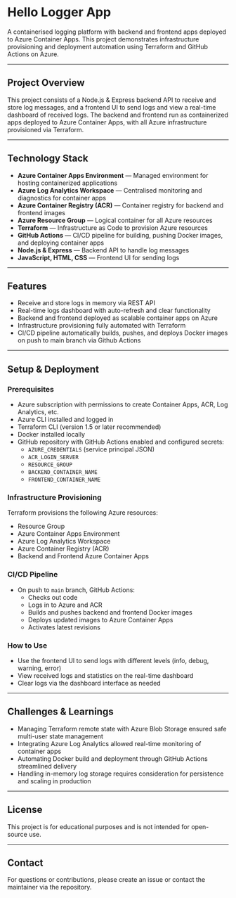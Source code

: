 # Hello Logger App

A containerised logging platform with backend and frontend apps deployed to Azure Container Apps. This project demonstrates infrastructure provisioning and deployment automation using Terraform and GitHub Actions on Azure.

---

## Project Overview

This project consists of a Node.js & Express backend API to receive and store log messages, and a frontend UI to send logs and view a real-time dashboard of received logs. The backend and frontend run as containerized apps deployed to Azure Container Apps, with all Azure infrastructure provisioned via Terraform.

---

## Technology Stack

- **Azure Container Apps Environment** — Managed environment for hosting containerized applications  
- **Azure Log Analytics Workspace** — Centralised monitoring and diagnostics for container apps  
- **Azure Container Registry (ACR)** — Container registry for backend and frontend images  
- **Azure Resource Group** — Logical container for all Azure resources  
- **Terraform** — Infrastructure as Code to provision Azure resources  
- **GitHub Actions** — CI/CD pipeline for building, pushing Docker images, and deploying container apps  
- **Node.js & Express** — Backend API to handle log messages 
- **JavaScript, HTML, CSS** — Frontend UI for sending logs  

---

## Features

- Receive and store logs in memory via REST API  
- Real-time logs dashboard with auto-refresh and clear functionality  
- Backend and frontend deployed as scalable container apps on Azure  
- Infrastructure provisioning fully automated with Terraform  
- CI/CD pipeline automatically builds, pushes, and deploys Docker images on push to main branch via Github Actions  

---

## Setup & Deployment

### Prerequisites

- Azure subscription with permissions to create Container Apps, ACR, Log Analytics, etc.
- Azure CLI installed and logged in  
- Terraform CLI (version 1.5 or later recommended)  
- Docker installed locally  
- GitHub repository with GitHub Actions enabled and configured secrets:  
  - `AZURE_CREDENTIALS` (service principal JSON)  
  - `ACR_LOGIN_SERVER`  
  - `RESOURCE_GROUP`  
  - `BACKEND_CONTAINER_NAME`  
  - `FRONTEND_CONTAINER_NAME`

### Infrastructure Provisioning

Terraform provisions the following Azure resources:  
- Resource Group  
- Azure Container Apps Environment  
- Azure Log Analytics Workspace  
- Azure Container Registry (ACR)  
- Backend and Frontend Azure Container Apps  

### CI/CD Pipeline

- On push to `main` branch, GitHub Actions:  
  - Checks out code  
  - Logs in to Azure and ACR  
  - Builds and pushes backend and frontend Docker images  
  - Deploys updated images to Azure Container Apps  
  - Activates latest revisions  

### How to Use

- Use the frontend UI to send logs with different levels (info, debug, warning, error)  
- View received logs and statistics on the real-time dashboard  
- Clear logs via the dashboard interface as needed  

---

## Challenges & Learnings

- Managing Terraform remote state with Azure Blob Storage ensured safe multi-user state management  
- Integrating Azure Log Analytics allowed real-time monitoring of container apps  
- Automating Docker build and deployment through GitHub Actions streamlined delivery  
- Handling in-memory log storage requires consideration for persistence and scaling in production  

---

## License

This project is for educational purposes and is not intended for open-source use.

---

## Contact

For questions or contributions, please create an issue or contact the maintainer via the repository.

